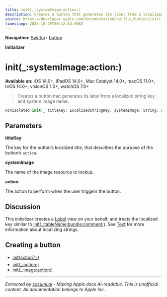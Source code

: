 ```yaml
---
title: init(_:systemImage:action:)
description: Creates a button that generates its label from a localized string key and system image name.
source: https://developer.apple.com/documentation/swiftui/button/init(_:systemimage:action:)
timestamp: 2025-10-29T00:12:52.908Z
---
```


**Navigation:** [Swiftui](/documentation/swiftui) › [button](/documentation/swiftui/button)

**Initializer**

# init(_:systemImage:action:)

**Available on:** iOS 14.0+, iPadOS 14.0+, Mac Catalyst 14.0+, macOS 11.0+, tvOS 14.0+, visionOS 1.0+, watchOS 7.0+

> Creates a button that generates its label from a localized string key and system image name.

```swift
nonisolated init(_ titleKey: LocalizedStringKey, systemImage: String, action: @escaping @MainActor () -> Void)
```

## Parameters

**titleKey**

The key for the button’s localized title, that describes the purpose of the button’s `action`.



**systemImage**

The name of the image resource to lookup.



**action**

The action to perform when the user triggers the button.



## Discussion

This initializer creates a [Label](/documentation/swiftui/label) view on your behalf, and treats the localized key similar to [init(_:tableName:bundle:comment:)](/documentation/swiftui/text/init(_:tablename:bundle:comment:)). See [Text](/documentation/swiftui/text) for more information about localizing strings.

## Creating a button

- [init(action:label:)](/documentation/swiftui/button/init(action:label:))
- [init(_:action:)](/documentation/swiftui/button/init(_:action:))
- [init(_:image:action:)](/documentation/swiftui/button/init(_:image:action:))

---

*Extracted by [sosumi.ai](https://sosumi.ai) - Making Apple docs AI-readable.*
*This is unofficial content. All documentation belongs to Apple Inc.*
